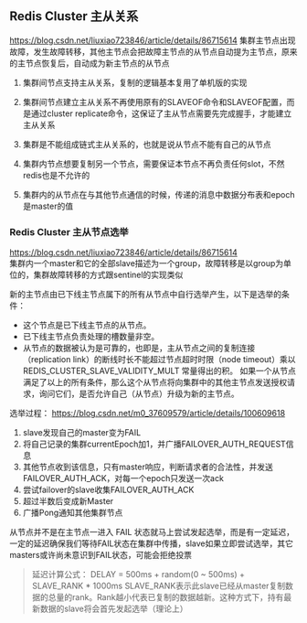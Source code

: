 ## Redis Cluster 主从关系
https://blog.csdn.net/liuxiao723846/article/details/86715614
集群主节点出现故障，发生故障转移，其他主节点会把故障主节点的从节点自动提为主节点，原来的主节点恢复后，自动成为新主节点的从节点

1. 集群间节点支持主从关系，复制的逻辑基本复用了单机版的实现

2. 集群间节点建立主从关系不再使用原有的SLAVEOF命令和SLAVEOF配置，而是通过cluster replicate命令，这保证了主从节点需要先完成握手，才能建立主从关系

3. 集群是不能组成链式主从关系的，也就是说从节点不能有自己的从节点

4. 集群内节点想要复制另一个节点，需要保证本节点不再负责任何slot，不然redis也是不允许的

5. 集群内的从节点在与其他节点通信的时候，传递的消息中数据分布表和epoch是master的值


### Redis Cluster 主从节点选举
https://blog.csdn.net/liuxiao723846/article/details/86715614  
集群内一个master和它的全部slave描述为一个group，故障转移是以group为单位的，集群故障转移的方式跟sentinel的实现类似

新的主节点由已下线主节点属下的所有从节点中自行选举产生，以下是选举的条件：
* 这个节点是已下线主节点的从节点。
* 已下线主节点负责处理的槽数量非空。
* 从节点的数据被认为是可靠的，也即是，主从节点之间的复制连接（replication link）的断线时长不能超过节点超时时限（node timeout）乘以REDIS_CLUSTER_SLAVE_VALIDITY_MULT 常量得出的积。
如果一个从节点满足了以上的所有条件，那么这个从节点将向集群中的其他主节点发送授权请求，询问它们，是否允许自己（从节点）升级为新的主节点。

选举过程：
https://blog.csdn.net/m0_37609579/article/details/100609618
1. slave发现自己的master变为FAIL
2. 将自己记录的集群currentEpoch加1，并广播FAILOVER_AUTH_REQUEST信息
3. 其他节点收到该信息，只有master响应，判断请求者的合法性，并发送FAILOVER_AUTH_ACK，对每一个epoch只发送一次ack
4. 尝试failover的slave收集FAILOVER_AUTH_ACK
5. 超过半数后变成新Master
6. 广播Pong通知其他集群节点

从节点并不是在主节点一进入 FAIL 状态就马上尝试发起选举，而是有一定延迟，一定的延迟确保我们等待FAIL状态在集群中传播，slave如果立即尝试选举，其它masters或许尚未意识到FAIL状态，可能会拒绝投票
> 延迟计算公式： DELAY = 500ms + random(0 ~ 500ms) + SLAVE_RANK * 1000ms
SLAVE_RANK表示此slave已经从master复制数据的总量的rank。Rank越小代表已复制的数据越新。这种方式下，持有最新数据的slave将会首先发起选举（理论上）